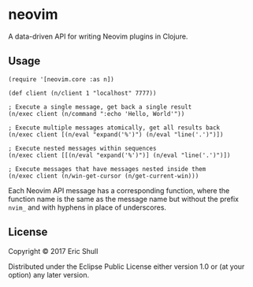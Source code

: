 # neovim

A data-driven API for writing Neovim plugins in Clojure.

## Usage

```
(require '[neovim.core :as n])

(def client (n/client 1 "localhost" 7777))

; Execute a single message, get back a single result
(n/exec client (n/command ":echo 'Hello, World'"))

; Execute multiple messages atomically, get all results back
(n/exec client [(n/eval "expand('%')") (n/eval "line('.')")])

; Execute nested messages within sequences
(n/exec client [[(n/eval "expand('%')")] (n/eval "line('.')")])

; Execute messages that have messages nested inside them
(n/exec client (n/win-get-cursor (n/get-current-win)))
```

Each Neovim API message has a corresponding function, where the function name is the same as the message name but without the prefix `nvim_` and with hyphens in place of underscores.

## License

Copyright © 2017 Eric Shull

Distributed under the Eclipse Public License either version 1.0 or (at
your option) any later version.
